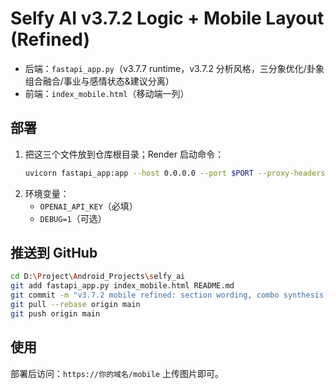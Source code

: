 # Selfy AI v3.7.2 Logic + Mobile Layout (Refined)
- 后端：`fastapi_app.py`（v3.7.7 runtime，v3.7.2 分析风格，三分象优化/卦象组合融合/事业与感情状态&建议分离）
- 前端：`index_mobile.html`（移动端一列）

## 部署
1. 把这三个文件放到仓库根目录；Render 启动命令：
   ```bash
   uvicorn fastapi_app:app --host 0.0.0.0 --port $PORT --proxy-headers
   ```
2. 环境变量：
   - `OPENAI_API_KEY`（必填）
   - `DEBUG=1`（可选）

## 推送到 GitHub
```bash
cd D:\Project\Android_Projects\selfy_ai
git add fastapi_app.py index_mobile.html README.md
git commit -m "v3.7.2 mobile refined: section wording, combo synthesis, status/suggestion split"
git pull --rebase origin main
git push origin main
```

## 使用
部署后访问：`https://你的域名/mobile` 上传图片即可。
